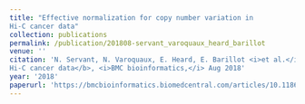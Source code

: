 ```yaml
---
title: "Effective normalization for copy number variation in
Hi-C cancer data"
collection: publications
permalink: /publication/201808-servant_varoquaux_heard_barillot
venue: ''
citation: 'N. Servant, N. Varoquaux, E. Heard, E. Barillot <i>et al.</i>. <b>Effective normalization for copy number variation in
Hi-C cancer data</b>, <i>BMC bioinformatics,</i> Aug 2018'
year: '2018'
paperurl: 'https://bmcbioinformatics.biomedcentral.com/articles/10.1186/s12859-018-2256-5'
---
```

